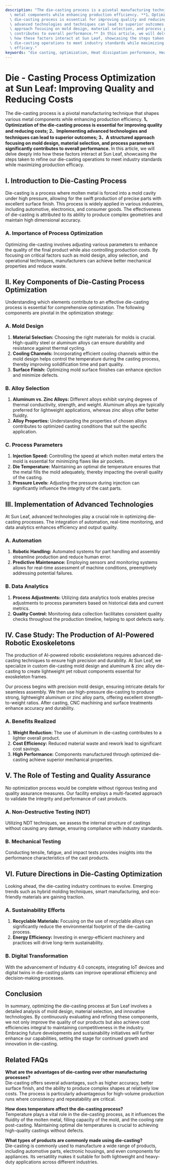 ```yaml
---
description: "The die-casting process is a pivotal manufacturing technique that shapes various\
  \ metal components while enhancing production efficiency. **1、Optimization of the\
  \ die-casting process is essential for improving quality and reducing costs; 2、Implementing\
  \ advanced technologies and techniques can lead to superior outcomes; 3、A structured\
  \ approach focusing on mold design, material selection, and process parameters significantly\
  \ contributes to overall performance.** In this article, we will delve deeply into\
  \ how these factors interact at Sun Leaf, showcasing the steps taken to refine our\
  \ die-casting operations to meet industry standards while maximizing production\
  \ efficacy."
keywords: "die casting, optimization, Heat dissipation performance, Heat sink"
---
```

# Die - Casting Process Optimization at Sun Leaf: Improving Quality and Reducing Costs

The die-casting process is a pivotal manufacturing technique that shapes various metal components while enhancing production efficiency. **1、Optimization of the die-casting process is essential for improving quality and reducing costs; 2、Implementing advanced technologies and techniques can lead to superior outcomes; 3、A structured approach focusing on mold design, material selection, and process parameters significantly contributes to overall performance.** In this article, we will delve deeply into how these factors interact at Sun Leaf, showcasing the steps taken to refine our die-casting operations to meet industry standards while maximizing production efficacy.

## I. Introduction to Die-Casting Process

Die-casting is a process where molten metal is forced into a mold cavity under high pressure, allowing for the swift production of precise parts with excellent surface finish. This process is widely applied in various industries, including automotive, electronics, and consumer goods. The effectiveness of die-casting is attributed to its ability to produce complex geometries and maintain high dimensional accuracy.

### A. Importance of Process Optimization

Optimizing die-casting involves adjusting various parameters to enhance the quality of the final product while also controlling production costs. By focusing on critical factors such as mold design, alloy selection, and operational techniques, manufacturers can achieve better mechanical properties and reduce waste.

## II. Key Components of Die-Casting Process Optimization

Understanding which elements contribute to an effective die-casting process is essential for comprehensive optimization. The following components are pivotal in the optimization strategy:

### A. Mold Design

1. **Material Selection:** Choosing the right materials for molds is crucial. High-quality steel or aluminum alloys can ensure durability and resistance against thermal cycling.
2. **Cooling Channels:** Incorporating efficient cooling channels within the mold design helps control the temperature during the casting process, thereby improving solidification time and part quality.
3. **Surface Finish:** Optimizing mold surface finishes can enhance ejection and minimize defects.

### B. Alloy Selection

1. **Aluminum vs. Zinc Alloys:** Different alloys exhibit varying degrees of thermal conductivity, strength, and weight. Aluminum alloys are typically preferred for lightweight applications, whereas zinc alloys offer better fluidity.
2. **Alloy Properties:** Understanding the properties of chosen alloys contributes to optimized casting conditions that suit the specific application.

### C. Process Parameters

1. **Injection Speed:** Controlling the speed at which molten metal enters the mold is essential for minimizing flaws like air pockets.
2. **Die Temperature:** Maintaining an optimal die temperature ensures that the metal fills the mold adequately, thereby impacting the overall quality of the casting.
3. **Pressure Levels:** Adjusting the pressure during injection can significantly influence the integrity of the cast parts.

## III. Implementation of Advanced Technologies

At Sun Leaf, advanced technologies play a crucial role in optimizing die-casting processes. The integration of automation, real-time monitoring, and data analytics enhances efficiency and output quality.

### A. Automation

1. **Robotic Handling:** Automated systems for part handling and assembly streamline production and reduce human error.
2. **Predictive Maintenance:** Employing sensors and monitoring systems allows for real-time assessment of machine conditions, preemptively addressing potential failures.

### B. Data Analytics

1. **Process Adjustments:** Utilizing data analytics tools enables precise adjustments to process parameters based on historical data and current metrics.
2. **Quality Control:** Monitoring data collection facilitates consistent quality checks throughout the production timeline, helping to spot defects early.

## IV. Case Study: The Production of AI-Powered Robotic Exoskeletons

The production of AI-powered robotic exoskeletons requires advanced die-casting techniques to ensure high precision and durability. At Sun Leaf, we specialize in custom die-casting mold design and aluminum & zinc alloy die-casting to create lightweight yet robust components essential for exoskeleton frames.

Our process begins with precision mold design, ensuring intricate details for seamless assembly. We then use high-pressure die-casting to produce strong, lightweight aluminum or zinc alloy parts, offering excellent strength-to-weight ratios. After casting, CNC machining and surface treatments enhance accuracy and durability.

### A. Benefits Realized

1. **Weight Reduction:** The use of aluminum in die-casting contributes to a lighter overall product.
2. **Cost Efficiency:** Reduced material waste and rework lead to significant cost savings.
3. **High Performance:** Components manufactured through optimized die-casting achieve superior mechanical properties.

## V. The Role of Testing and Quality Assurance

No optimization process would be complete without rigorous testing and quality assurance measures. Our facility employs a multi-faceted approach to validate the integrity and performance of cast products.

### A. Non-Destructive Testing (NDT)

Utilizing NDT techniques, we assess the internal structure of castings without causing any damage, ensuring compliance with industry standards.

### B. Mechanical Testing

Conducting tensile, fatigue, and impact tests provides insights into the performance characteristics of the cast products.

## VI. Future Directions in Die-Casting Optimization

Looking ahead, the die-casting industry continues to evolve. Emerging trends such as hybrid molding techniques, smart manufacturing, and eco-friendly materials are gaining traction.

### A. Sustainability Efforts

1. **Recyclable Materials:** Focusing on the use of recyclable alloys can significantly reduce the environmental footprint of the die-casting process.
2. **Energy Efficiency:** Investing in energy-efficient machinery and practices will drive long-term sustainability.

### B. Digital Transformation

With the advancement of Industry 4.0 concepts, integrating IoT devices and digital twins in die-casting plants can improve operational efficiency and decision-making processes.

## Conclusion 

In summary, optimizing the die-casting process at Sun Leaf involves a detailed analysis of mold design, material selection, and innovative technologies. By continuously evaluating and refining these components, we not only improve the quality of our products but also achieve cost efficiencies integral to maintaining competitiveness in the industry. Embracing future developments and sustainability initiatives will further enhance our capabilities, setting the stage for continued growth and innovation in die-casting.

## Related FAQs

**What are the advantages of die-casting over other manufacturing processes?**  
Die-casting offers several advantages, such as higher accuracy, better surface finish, and the ability to produce complex shapes at relatively low costs. The process is particularly advantageous for high-volume production runs where consistency and repeatability are critical.

**How does temperature affect the die-casting process?**  
Temperature plays a vital role in the die-casting process, as it influences the fluidity of the molten metal, filling capacity of the mold, and the cooling rate post-casting. Maintaining optimal die temperatures is crucial to achieving high-quality castings without defects.

**What types of products are commonly made using die-casting?**  
Die-casting is commonly used to manufacture a wide range of products, including automotive parts, electronic housings, and even components for appliances. Its versatility makes it suitable for both lightweight and heavy-duty applications across different industries.
